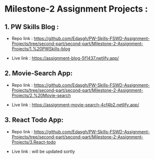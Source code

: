 # Milestone-2 Assignment Projects :

## 1. PW Skills Blog : 
  * Repo link : https://github.com/Edasgh/PW-Skills-FSWD-Assignment-Projects/tree/second-part/second-part/Milestone-2-Assignment-Projects/1.%20PWSkills-blog

  * Live link : https://assignment-blog-5f1437.netlify.app/


## 2. Movie-Search App:
  * Repo link : https://github.com/Edasgh/PW-Skills-FSWD-Assignment-Projects/tree/second-part/second-part/Milestone-2-Assignment-Projects/2.%20Movie-search

  * Live link : https://assignment-movie-search-4cf4b2.netlify.app/



## 3. React Todo App:
  * Repo link : https://github.com/Edasgh/PW-Skills-FSWD-Assignment-Projects/tree/second-part/second-part/Milestone-2-Assignment-Projects/3.React-todo

  * Live link : will be updated sortly